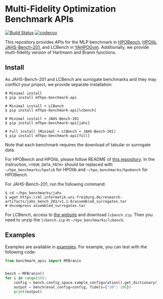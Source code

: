 # Multi-Fidelity Optimization Benchmark APIs

[![Build Status](https://github.com/nabenabe0928/mfhpo-benchmark-api/workflows/Functionality%20test/badge.svg?branch=main)](https://github.com/nabenabe0928/mfhpo-benchmark-api)
[![codecov](https://codecov.io/gh/nabenabe0928/mfhpo-benchmark-api/branch/main/graph/badge.svg?token=M0LGDR7CF3)](https://codecov.io/gh/nabenabe0928/mfhpo-benchmark-api)

This repository provides APIs for the MLP benchmark in [HPOBench](https://github.com/automl/HPOBench/), [HPOlib](https://github.com/automl/HPOlib1.5), [JAHS-Bench-201](https://github.com/automl/jahs_bench_201/), and LCBench in [YAHPOGym](https://github.com/slds-lmu/yahpo_gym/).
Additionally, we provide multi-fidelity version of Hartmann and Branin functions.

## Install

As JAHS-Bench-201 and LCBench are surrogate benchmarks and they may conflict your project, we provide separate installation:
```shell
# Minimal install
$ pip install mfhpo-benchmark-api

# Minimal install + LCBench
$ pip install mfhpo-benchmark-api[lcbench]

# Minimal install + JAHS-Bench-201
$ pip install mfhpo-benchmark-api[jahs]

# Full install (Minimal + LCBench + JAHS-Bench-201)
$ pip install mfhpo-benchmark-api[full]
```

Note that each benchmark requires the download of tabular or surrogate data.

For HPOBench and HPOlib, please follow README of [this repository](https://github.com/nabenabe0928/hpolib-extractor).
In the instruction, `<YOUR_DATA_PATH>` should be replaced with `~/hpo_benchmarks/hpolib` for HPOlib and `~/hpo_benchmarks/hpobench` for HPOBench.

For JAHS-Bench-201, run the following command:
```shell
$ cd ~/hpo_benchmarks/jahs
$ wget https://ml.informatik.uni-freiburg.de/research-artifacts/jahs_bench_201/v1.1.0/assembled_surrogates.tar
# Uncompress assembled_surrogates.tar
```

For LCBench, access to [the website](https://syncandshare.lrz.de/getlink/fiCMkzqj1bv1LfCUyvZKmLvd/) and download `lcbench.zip`.
Then you need to unzip the `lcbench.zip` in `~/hpo_benchmarks/lcbench`.

## Examples

Examples are available in [examples](examples/).
For example, you can test with the following code:

```python
from benchmark_apis import MFBranin


bench = MFBranin()
for i in range(10):
    config = bench.config_space.sample_configuration().get_dictionary()
    output = bench(eval_config=config, fidels={"z0": 100})
    print(output)
```